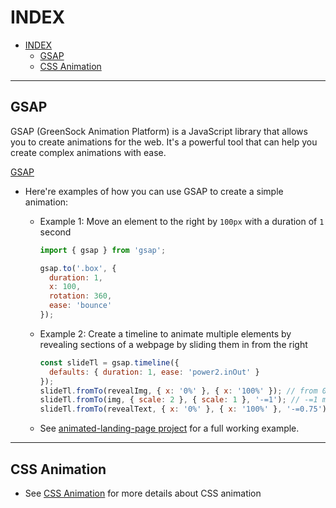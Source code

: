 # INDEX

- [INDEX](#index)
  - [GSAP](#gsap)
  - [CSS Animation](#css-animation)

---

## GSAP

GSAP (GreenSock Animation Platform) is a JavaScript library that allows you to create animations for the web. It's a powerful tool that can help you create complex animations with ease.

[GSAP](https://greensock.com/gsap/)

- Here're examples of how you can use GSAP to create a simple animation:

  - Example 1: Move an element to the right by `100px` with a duration of `1` second

    ```js
    import { gsap } from 'gsap';

    gsap.to('.box', {
      duration: 1,
      x: 100,
      rotation: 360,
      ease: 'bounce'
    });
    ```

  - Example 2: Create a timeline to animate multiple elements by revealing sections of a webpage by sliding them in from the right

    ```js
    const slideTl = gsap.timeline({
      defaults: { duration: 1, ease: 'power2.inOut' }
    });
    slideTl.fromTo(revealImg, { x: '0%' }, { x: '100%' }); // from 0% to 100% of the width
    slideTl.fromTo(img, { scale: 2 }, { scale: 1 }, '-=1'); // -=1 means 1 second before the end of the animation so that both animations can run at the same time
    slideTl.fromTo(revealText, { x: '0%' }, { x: '100%' }, '-=0.75');
    ```

  - See [animated-landing-page project](https://github.com/abdrahmansoltan/aminated-landing-page) for a full working example.

---

## CSS Animation

- See [CSS Animation](../HTML-CSS/5-CSS-Animation.md) for more details about CSS animation
